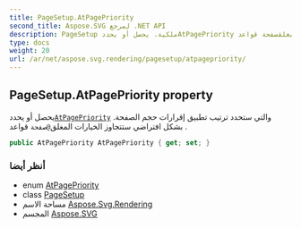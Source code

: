```yaml
---
title: PageSetup.AtPagePriority
second_title: Aspose.SVG لمرجع .NET API
description: PageSetup ملكية. يحصل أو يحددAtPagePriority والتي ستحدد ترتيب تطبيق إقرارات حجم الصفحة. بشكل افتراضي ستتجاوز الخيارات المغلقصفحة قواعد .
type: docs
weight: 20
url: /ar/net/aspose.svg.rendering/pagesetup/atpagepriority/
---
```

## PageSetup.AtPagePriority property

يحصل أو يحدد[`AtPagePriority`](../../atpagepriority/) والتي ستحدد ترتيب تطبيق إقرارات حجم الصفحة. بشكل افتراضي ستتجاوز الخيارات المغلق`@صفحة` قواعد .

```csharp
public AtPagePriority AtPagePriority { get; set; }
```

### أنظر أيضا

* enum [AtPagePriority](../../atpagepriority/)
* class [PageSetup](../)
* مساحة الاسم [Aspose.Svg.Rendering](../../pagesetup/)
* المجسم [Aspose.SVG](../../../)


